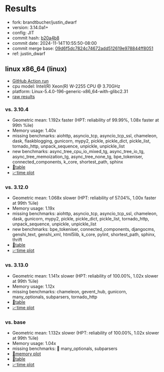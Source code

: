 # Results

- fork: brandtbucher/justin_dwarf
- version: 3.14.0a1+
- config: JIT
- commit hash: [b20a4b8](https://github.com/brandtbucher/cpython/commit/b20a4b8)
- commit date: 2024-11-14T10:55:50-08:00
- commit merge base: [09d6f5dc7824c74672add512619e978844ff8051](https://github.com/python/cpython/commit/09d6f5dc7824c74672add512619e978844ff8051)
- ref: justin_dwarf

## linux x86_64 (linux)

- [GitHub Action run](https://github.com/faster-cpython/benchmarking/actions/runs/11843762068)
- cpu model: Intel(R) Xeon(R) W-2255 CPU @ 3.70GHz
- platform: Linux-5.4.0-196-generic-x86_64-with-glibc2.31
- [raw results](bm-20241114-linux-x86_64-brandtbucher-justin_dwarf-3.14.0a1%2B-b20a4b8.json)

### vs. 3.10.4

- Geometric mean: 1.192x faster (HPT: reliability of 99.99%, 1.08x faster at 99th %ile)
- Memory usage: 1.40x
- missing benchmarks: aiohttp, asyncio_tcp, asyncio_tcp_ssl, chameleon, dask, flaskblogging, gunicorn, mypy2, pickle, pickle_dict, pickle_list, tornado_http, unpack_sequence, unpickle, unpickle_list
- new benchmarks: async_tree_cpu_io_mixed_tg, async_tree_io_tg, async_tree_memoization_tg, async_tree_none_tg, bpe_tokeniser, connected_components, k_core, shortest_path, sphinx
- [📄table](bm-20241114-linux-x86_64-brandtbucher-justin_dwarf-3.14.0a1%2B-b20a4b8-vs-3.10.4.md)
- [📈time plot](bm-20241114-linux-x86_64-brandtbucher-justin_dwarf-3.14.0a1%2B-b20a4b8-vs-3.10.4.svg)

### vs. 3.12.0

- Geometric mean: 1.068x slower (HPT: reliability of 57.04%, 1.00x faster at 99th %ile)
- Memory usage: 1.19x
- missing benchmarks: aiohttp, asyncio_tcp, asyncio_tcp_ssl, chameleon, dask, gunicorn, mypy2, pickle, pickle_dict, pickle_list, tornado_http, unpack_sequence, unpickle, unpickle_list
- new benchmarks: bpe_tokeniser, connected_components, djangocms, genshi_text, genshi_xml, html5lib, k_core, pylint, shortest_path, sphinx, thrift
- [📄table](bm-20241114-linux-x86_64-brandtbucher-justin_dwarf-3.14.0a1%2B-b20a4b8-vs-3.12.0.md)
- [📈time plot](bm-20241114-linux-x86_64-brandtbucher-justin_dwarf-3.14.0a1%2B-b20a4b8-vs-3.12.0.svg)

### vs. 3.13.0

- Geometric mean: 1.141x slower (HPT: reliability of 100.00%, 1.02x slower at 99th %ile)
- Memory usage: 1.12x
- missing benchmarks: chameleon, gevent_hub, gunicorn, many_optionals, subparsers, tornado_http
- [📄table](bm-20241114-linux-x86_64-brandtbucher-justin_dwarf-3.14.0a1%2B-b20a4b8-vs-3.13.0.md)
- [📈time plot](bm-20241114-linux-x86_64-brandtbucher-justin_dwarf-3.14.0a1%2B-b20a4b8-vs-3.13.0.svg)

### vs. base

- Geometric mean: 1.132x slower (HPT: reliability of 100.00%, 1.02x slower at 99th %ile)
- Memory usage: 1.04x
- missing benchmarks: 🔴 many_optionals, subparsers
- [🧠memory plot](bm-20241114-linux-x86_64-brandtbucher-justin_dwarf-3.14.0a1%2B-b20a4b8-vs-base-mem.svg)
- [📄table](bm-20241114-linux-x86_64-brandtbucher-justin_dwarf-3.14.0a1%2B-b20a4b8-vs-base.md)
- [📈time plot](bm-20241114-linux-x86_64-brandtbucher-justin_dwarf-3.14.0a1%2B-b20a4b8-vs-base.svg)

